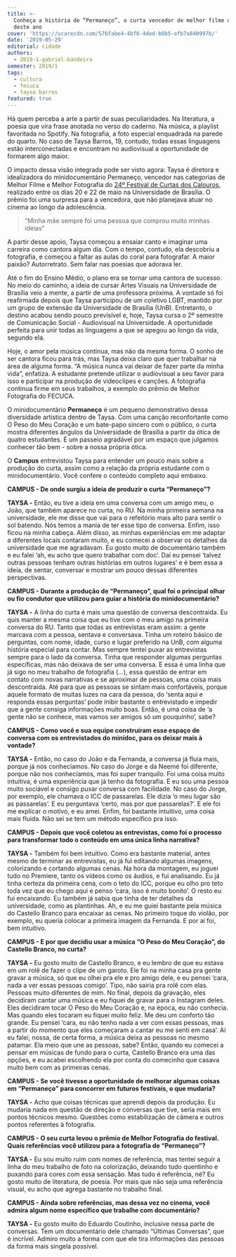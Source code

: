 ```yaml
---
title: >-
  Conheça a história de “Permaneço”, o curta vencedor de melhor filme do FECUCA
  deste ano
cover: 'https://ucarecdn.com/576fabe4-4bf0-4ded-b0b5-efb7a840997b/'
date: '2019-05-29'
editorial: cidade
authors:
  - 2019-1-gabriel-bandeira
semester: 2019/1
tags:
  - cultura
  - fecuca
  - taysa barros
featured: true
---
```

Há quem perceba a arte a partir de suas peculiaridades. Na literatura, a poesia que vira frase anotada no verso do caderno. Na música, a playlist favoritada no Spotify. Na fotografia, a foto especial enquadrada na parede do quarto. No caso de Taysa Barros, 19, contudo, todas essas linguagens estão interconectadas e encontram no audiovisual a oportunidade de formarem algo maior.

O impacto dessa visão integrada pode ser visto agora: Taysa é diretora e idealizadora do minidocumentário Permaneço, vencedor nas categorias de Melhor Filme e Melhor Fotografia do [24º Festival de Curtas dos Calouros](https://campus.fac.unb.br/materias/2019-05-23-24-festival-de-curtas-dos-calouros-fecuca-agita-a-semana-na-unb/), realizado entre os dias 20 e 22 de maio na Universidade de Brasília. O prêmio foi uma surpresa para a vencedora, que não planejava atuar no cinema ao longo da adolescência. 

> “Minha mãe sempre foi uma pessoa que comprou muito minhas ideias”

 A partir desse apoio, Taysa começou a ensaiar canto e imaginar uma carreira como cantora algum dia. Com o tempo, contudo, ela descobriu a fotografia, e começou a faltar as aulas do coral para fotografar. A maior paixão? Autorretrato. Sem falar nas poesias que adorava ler. 

Até o fim do Ensino Médio, o plano era se tornar uma cantora de sucesso. No meio do caminho, a ideia de cursar Artes Visuais na Universidade de Brasília veio a mente, a partir de uma professora próxima. A vontade só foi reafirmada depois que Taysa participou de um coletivo LGBT, mantido por um grupo de extensão da Universidade de Brasília (UnB). Entretanto, o destino acabou sendo pouco previsível e, hoje, Taysa cursa o 2º semestre de Comunicação Social - Audiovisual na Universidade. A oportunidade perfeita para unir todas as linguagens a que se apegou ao longo da vida, segundo ela. 

Hoje, o amor pela música continua, mas não da mesma forma. O sonho de ser cantora ficou para trás, mas Taysa deixa claro que quer trabalhar na área de alguma forma. “A música nunca vai deixar de fazer parte da minha vida”, enfatiza. A estudante pretende utilizar o audiovisual a seu favor para isso e participar na produção de videoclipes e canções. A fotografia continua firme em seus trabalhos, a exemplo do prêmio de Melhor Fotografia do FECUCA.

O minidocumentário **Permaneço** é um pequeno demonstrativo dessa diversidade artística dentro de Taysa. Com uma canção reconfortante como O Peso do Meu Coração e um bate-papo sincero com o público, o curta mostra diferentes ângulos da Universidade de Brasília a partir da ótica de quatro estudantes. É um passeio agradável por um espaço que julgamos conhecer tão bem - sobre a nossa própria ótica. 

O **Campus** entrevistou Taysa para entender um pouco mais sobre a produção do curta, assim como a relação da própria estudante com o minidocumentário. Você confere o conteúdo completo aqui embaixo. 

**CAMPUS - De onde surgiu a ideia de produzir o curta “Permaneço”?**

**TAYSA -** Então, eu tive a ideia em uma conversa com um amigo meu, o João, que também aparece no curta, no RU. Na minha primeira semana na universidade, ele me disse que vai para o refeitório mais alto para sentir o sol batendo. Nós temos a mania de ter esse tipo de conversa. Enfim, isso ficou na minha cabeça. Além disso, as minhas experiências em me adaptar a diferentes locais contaram muito, e eu comecei a observar os detalhes da universidade que me agradavam. Eu gosto muito de documentário também e eu falei ‘ah, eu acho que quero trabalhar com doc’. Daí eu pensei ‘talvez outras pessoas tenham outras histórias em outros lugares’ e é bem essa a ideia, de sentar, conversar e mostrar um pouco dessas diferentes perspectivas.

**CAMPUS - Durante a produção de “Permaneço”, qual foi o principal olhar ou fio condutor que utilizou para guiar a história do minidocumentário?** 

**TAYSA -** A linha do curta é mais uma questão de conversa descontraída. Eu quis manter a mesma coisa que eu tive com o meu amigo na primeira conversa do RU. Tanto que todas as entrevistas eram assim: a gente marcava com a pessoa, sentava e conversava. Tinha um roteiro básico de perguntas, com nome, idade, curso e lugar preferido na UnB, com alguma história especial para contar. Mas sempre tentei puxar as entrevistas sempre para o lado da conversa. Tinha que responder algumas perguntas específicas, mas não deixava de ser uma conversa. E essa é uma linha que já sigo no meu trabalho de fotografia (...), essa questão de entrar em contato com novas narrativas e se aproximar de pessoas, uma coisa mais descontraída. Até para que as pessoas se sintam mais confortáveis, porque aquele formato de muitas luzes na cara da pessoa, do ‘senta aqui e responda essas perguntas’ pode inibir bastante o entrevistado e impedir que a gente consiga informações muito boas. Então, é uma coisa de ‘a gente não se conhece, mas vamos ser amigos só um pouquinho’, sabe?

**CAMPUS - Como você e sua equipe construíram esse espaço de conversa com os entrevistados do minidoc, para os deixar mais à vontade?** 

**TAYSA -** Então, no caso do João e da Fernanda, a conversa já fluía mais, porque já nos conhecíamos. No caso do Jorge e da Neemé foi diferente, porque não nos conhecíamos, mas foi super tranquilo. Foi uma coisa muito intuitiva, é uma experiência que já tenho da fotografia. E eu sou uma pessoa muito sociável e consigo puxar conversa com facilidade. No caso do Jorge, por exemplo, ele chamava o ICC de passarelas. Ele dizia ‘o meu lugar são as passarelas’. E eu perguntava ‘certo, mas por que passarelas?’. E ele foi me explicar o motivo, e eu amei. Enfim, foi bastante intuitivo, uma coisa mais fluida. Não sei se tem um método específico pra isso. 

**CAMPUS - Depois que você coletou as entrevistas, como foi o processo para transformar todo o conteúdo em uma única linha narrativa?** 

**TAYSA -** Também foi bem intuitivo. Como era bastante material, antes mesmo de terminar as entrevistas, eu já fui editando algumas imagens, colorizando e cortando algumas cenas. Na hora da montagem, eu joguei tudo no Premiere, tanto os vídeos como os áudios, e fui analisando. Eu já tinha certeza da primeira cena, com o teto do ICC, porque eu olho pro teto toda vez que eu chego aqui e penso ‘cara, isso é muito bonito’. O resto eu fui encaixando. Eu também já sabia que tinha de ter detalhes da universidade, como as plantinhas. Ah, e eu me guiei bastante pela música do Castello Branco para encaixar as cenas. No primeiro toque do violão, por exemplo, eu queria colocar a primeira imagem da Fernanda. E por aí foi, bem intuitivo. 

**CAMPUS - E por que decidiu usar a música “O Peso do Meu Coração”, do Castello Branco, no curta?**

**TAYSA -** Eu gosto muito de Castello Branco, e eu lembro de que eu estava em um rolê de fazer o clipe de um garoto. Ele foi na minha casa pra gente gravar a música, só que eu olhei pra ele e pro amigo dele, e eu pensei ‘cara, nada a ver essas pessoas comigo’. Tipo, não sairia pra rolê com elas. Pessoas muito diferentes de mim. No final, depois da gravação, eles decidiram cantar uma música e eu fiquei de gravar para o Instagram deles. Eles decidiram tocar O Peso do Meu Coração e, na época, eu não conhecia. Mas quando eles tocaram eu fiquei muito feliz. Me deu um conforto tão grande. Eu pensei ‘cara, eu não tenho nada a ver com essas pessoas, mas a partir do momento que eles começaram a cantar eu me senti em casa’. Aí eu falei, nossa, de certa forma, a música deixa as pessoas no mesmo patamar. Ela meio que une as pessoas, sabe? Então, quando eu comecei a pensar em músicas de fundo para o curta, Castello Branco era uma das opções, e eu acabei escolhendo ela por conta do comecinho que casava muito bem com as primeiras cenas. 

**CAMPUS - Se você tivesse a oportunidade de melhorar algumas coisas em “Permaneço” para concorrer em futuros festivais, o que mudaria?** 

**TAYSA -** Acho que coisas técnicas que aprendi depois da produção. Eu mudaria nada em questão de direção e conversas que tive, seria mais em pontos técnicos mesmo. Questões como estabilização de câmera e outros pontos referentes à fotografia. 

**CAMPUS - O seu curta levou o prêmio de Melhor Fotografia do festival. Quais referências você utilizou para a fotografia de “Permaneço”?** 

**TAYSA -** Eu sou muito ruim com nomes de referência, mas tentei seguir a linha do meu trabalho de foto na colorização, deixando tudo quentinho e puxando para cores com essa sensação. Mas tudo é referência, né? Eu gosto muito de literatura, de poesia. Por mais que não seja uma referência visual, eu acho que agrega bastante no trabalho final.

**CAMPUS - Ainda sobre referências, mas dessa vez no cinema, você admira algum nome específico que trabalhe com documentário?**

**TAYSA -** Eu gosto muito do Eduardo Coutinho, inclusive nessa parte de conversas. Tem um documentário dele chamado “Últimas Conversas”, que é incrível. Admiro muito a forma com que ele tira informações das pessoas da forma mais singela possível.
